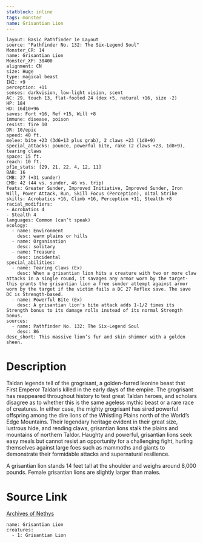 ```yaml
---
statblock: inline
tags: monster
name: Grisantian Lion
---
```

```statblock
layout: Basic Pathfinder 1e Layout
source: "Pathfinder No. 132: The Six-Legend Soul"
Monster_CR: 14
name: Grisantian Lion
Monster_XP: 38400
alignment: CN
size: Huge
type: magical beast
INI: +9
perception: +11
senses: darkvision, low-light vision, scent
AC: 29, touch 13, flat-footed 24 (dex +5, natural +16, size -2)
HP: 184
HD: 16d10+96
saves: Fort +16, Ref +15, Will +8
immune: disease, poison
resist: fire 10
DR: 10/epic
speed: 40 ft.
melee: bite +23 (3d6+13 plus grab), 2 claws +23 (1d8+9)
special_attacks: pounce, powerful bite, rake (2 claws +23, 1d8+9), tearing claws
space: 15 ft.
reach: 10 ft.
pf1e_stats: [29, 21, 22, 4, 12, 11]
BAB: 16
CMB: 27 (+31 sunder)
CMD: 42 (44 vs. sunder, 46 vs. trip)
feats: Greater Sunder, Improved Initiative, Improved Sunder, Iron Will, Power Attack, Run, Skill Focus (Perception), Vital Strike
skills: Acrobatics +16, Climb +16, Perception +11, Stealth +8
racial_modifiers:
- Acrobatics 4
- Stealth 4
languages: Common (can’t speak)
ecology:
  - name: Environment
    desc: warm plains or hills
  - name: Organisation
    desc: solitary
  - name: Treasure
    desc: incidental
special_abilities:
  - name: Tearing Claws (Ex)
    desc: When a grisantian lion hits a creature with two or more claw attacks in a single round, it savages any armor worn by the target-this grants the grisantian lion a free sunder attempt against armor worn by the target if the victim fails a DC 27 Reflex save. The save DC is Strength-based.
  - name: Powerful Bite (Ex)
    desc: A grisantian lion's bite attack adds 1-1/2 times its Strength bonus to its damage rolls instead of its normal Strength bonus.
sources:
  - name: Pathfinder No. 132: The Six-Legend Soul
    desc: 86
desc_short: This massive lion’s fur and skin shimmer with a golden sheen.
```
# Description
Taldan legends tell of the grogrisant, a golden-furred leonine beast that First Emperor Taldaris killed in the early days of the empire. The grogrisant has reappeared throughout history to test great Taldan heroes, and scholars disagree as to whether this is the same ageless mythic beast or a rare race of creatures. In either case, the mighty grogrisant has sired powerful offspring among the dire lions of the Whistling Plains north of the World’s Edge Mountains. Their legendary heritage evident in their great size, lustrous hide, and rending claws, grisantian lions stalk the plains and mountains of northern Taldor. Haughty and powerful, grisantian lions seek easy meals but cannot resist an opportunity for a challenging fight, hurling themselves against large foes such as mammoths and giants to demonstrate their formidable attacks and supernatural resilience.

 A grisantian lion stands 14 feet tall at the shoulder and weighs around 8,000 pounds. Female grisantian lions are slightly larger than males.
# Source Link
[Archives of Nethys](https://aonprd.com/MonsterDisplay.aspx?ItemName=Grisantian%20Lion)
```encounter-table
name: Grisantian Lion
creatures:
  - 1: Grisantian Lion
```
